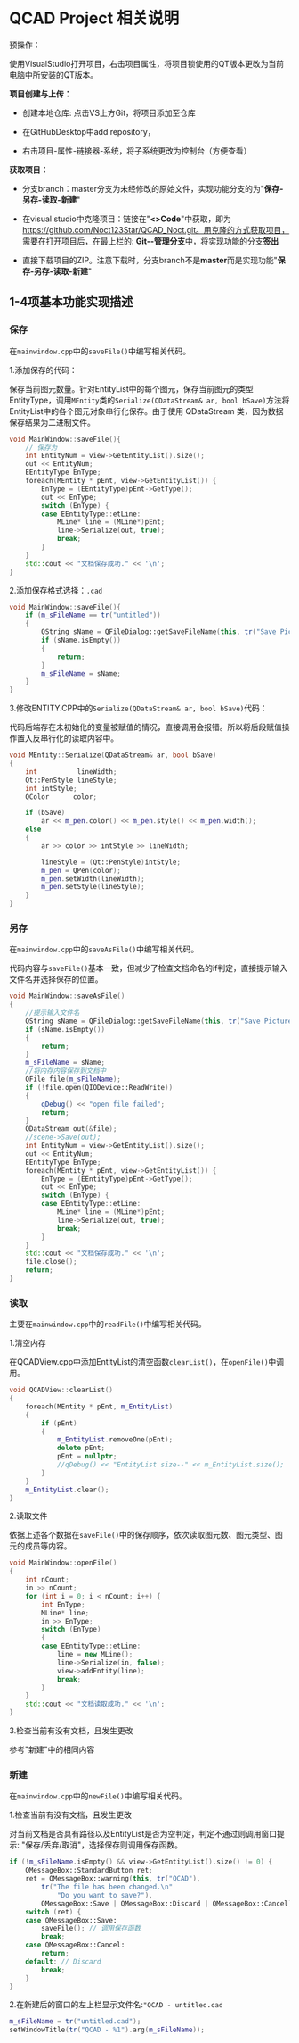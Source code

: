 # QCAD Project 相关说明

预操作：

使用VisualStudio打开项目，右击项目属性，将项目锁使用的QT版本更改为当前电脑中所安装的QT版本。

**项目创建与上传：**

- 创建本地仓库: 点击VS上方Git，将项目添加至仓库

- 在GitHubDesktop中add repository，

- 右击项目-属性-链接器-系统，将子系统更改为控制台（方便查看）

**获取项目：**

- 分支branch：master分支为未经修改的原始文件，实现功能分支的为"**保存-另存-读取-新建**"

- 在visual studio中克隆项目：链接在"**<>Code**"中获取，即为 https://github.com/Noct123Star/QCAD_Noct.git。用克隆的方式获取项目，需要在打开项目后，在最上栏的:  **Git--管理分支**中，将实现功能的分支**签出**
- 直接下载项目的ZIP。注意下载时，分支branch不是**master**而是实现功能"**保存-另存-读取-新建**"

## 1-4项基本功能实现描述

### 保存

在`mainwindow.cpp`中的`saveFile()`中编写相关代码。

1.添加保存的代码：

保存当前图元数量。针对EntityList中的每个图元，保存当前图元的类型EntityType，调用`MEntity`类的`Serialize(QDataStream& ar, bool bSave)`方法将EntityList中的各个图元对象串行化保存。由于使用 QDataStream 类，因为数据保存结果为二进制文件。

```c++
void MainWindow::saveFile(){
    // 保存为
    int EntityNum = view->GetEntityList().size();
    out << EntityNum;
    EEntityType EnType;
    foreach(MEntity * pEnt, view->GetEntityList()) {
        EnType = (EEntityType)pEnt->GetType();
        out << EnType;
        switch (EnType) {
        case EEntityType::etLine:
            MLine* line = (MLine*)pEnt;
            line->Serialize(out, true);
            break;
        }
    }
    std::cout << "文档保存成功." << '\n';
}
```

2.添加保存格式选择：`.cad`

```c++
void MainWindow::saveFile(){
    if (m_sFileName == tr("untitled"))
	{
        QString sName = QFileDialog::getSaveFileName(this, tr("Save Picture"), "", "CAD(*.cad)");
        if (sName.isEmpty())
        {
            return;
        }
        m_sFileName = sName;
	}
}
```

3.修改ENTITY.CPP中的`Serialize(QDataStream& ar, bool bSave)`代码：

代码后端存在未初始化的变量被赋值的情况，直接调用会报错。所以将后段赋值操作置入反串行化的读取内容中。

```c++
void MEntity::Serialize(QDataStream& ar, bool bSave)
{
	int			 lineWidth;
	Qt::PenStyle lineStyle;
	int intStyle;
	QColor  	color;

	if (bSave)
		ar << m_pen.color() << m_pen.style() << m_pen.width();
	else
	{
		ar >> color >> intStyle >> lineWidth;

		lineStyle = (Qt::PenStyle)intStyle;
		m_pen = QPen(color);
		m_pen.setWidth(lineWidth);
		m_pen.setStyle(lineStyle);
	}
}
```

### 另存

在`mainwindow.cpp`中的`saveAsFile()`中编写相关代码。

代码内容与`saveFile()`基本一致，但减少了检查文档命名的if判定，直接提示输入文件名并选择保存的位置。

```c++
void MainWindow::saveAsFile()
{
    //提示输入文件名
    QString sName = QFileDialog::getSaveFileName(this, tr("Save Picture"), "", "CAD(*.cad)");
    if (sName.isEmpty())
    {
        return;
    }
    m_sFileName = sName;
    //将内存内容保存到文档中
    QFile file(m_sFileName);
    if (!file.open(QIODevice::ReadWrite))
    {
        qDebug() << "open file failed";
        return;
    }
    QDataStream out(&file);
    //scene->Save(out);
    int EntityNum = view->GetEntityList().size();
    out << EntityNum;
    EEntityType EnType;
    foreach(MEntity * pEnt, view->GetEntityList()) {
        EnType = (EEntityType)pEnt->GetType();
        out << EnType;
        switch (EnType) {
        case EEntityType::etLine:
            MLine* line = (MLine*)pEnt;
            line->Serialize(out, true);
            break;
        }
    }
    std::cout << "文档保存成功." << '\n';
    file.close();
    return;
}
```

### 读取

主要在`mainwindow.cpp`中的`readFile()`中编写相关代码。

1.清空内存

在QCADView.cpp中添加EntityList的清空函数`clearList()`，在`openFile()`中调用。

```c++
void QCADView::clearList()
{
	foreach(MEntity * pEnt, m_EntityList)
	{
		if (pEnt)
		{
			m_EntityList.removeOne(pEnt);
			delete pEnt;
			pEnt = nullptr;
			//qDebug() << "EntityList size--" << m_EntityList.size();
		}
	}
	m_EntityList.clear();
}
```

2.读取文件

依据上述各个数据在`saveFile()`中的保存顺序，依次读取图元数、图元类型、图元的成员等内容。

```c++
void MainWindow::openFile()
{
    int nCount;
    in >> nCount;
    for (int i = 0; i < nCount; i++) {
        int EnType;
        MLine* line;
        in >> EnType;
        switch (EnType)
        {
        case EEntityType::etLine:
            line = new MLine();
            line->Serialize(in, false);
            view->addEntity(line);
            break;
        }
    }
    std::cout << "文档读取成功." << '\n';
}
```

3.检查当前有没有文档，且发生更改

参考"新建"中的相同内容

### 新建

在`mainwindow.cpp`中的`newFile()`中编写相关代码。

1.检查当前有没有文档，且发生更改

对当前文档是否具有路径以及EntityList是否为空判定，判定不通过则调用窗口提示: "保存/丢弃/取消"，选择保存则调用保存函数。

```c++
if (!m_sFileName.isEmpty() && view->GetEntityList().size() != 0) {
    QMessageBox::StandardButton ret;
    ret = QMessageBox::warning(this, tr("QCAD"),
        tr("The file has been changed.\n"
            "Do you want to save?"),
        QMessageBox::Save | QMessageBox::Discard | QMessageBox::Cancel);
    switch (ret) {
    case QMessageBox::Save:
        saveFile(); // 调用保存函数
        break;
    case QMessageBox::Cancel:
        return;
    default: // Discard
        break;
    }
}
```

2.在新建后的窗口的左上栏显示文件名:`"QCAD - untitled.cad`

```c++
m_sFileName = tr("untitled.cad");
setWindowTitle(tr("QCAD - %1").arg(m_sFileName));
```

